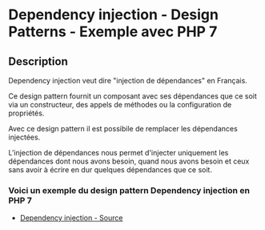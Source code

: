 # Dependency injection - Design Patterns - Exemple avec PHP 7




## Description

Dependency injection veut dire "injection de dépendances" en Français.

Ce design pattern fournit un composant avec ses dépendances que ce soit via un constructeur,
des appels de méthodes ou la configuration de propriétés.

Avec ce design pattern il est possibile de remplacer les dépendances injectées.

L’injection de dépendances nous permet d'injecter uniquement les dépendances dont nous avons besoin,
quand nous avons besoin et ceux sans avoir à écrire en dur quelques dépendances que ce soit.






### Voici un exemple du design pattern Dependency injection en PHP 7

* [Dependency injection - Source](https://github.com/dev-and-web/design-patterns-php/blob/master/src/dependency-injection/index.php)
